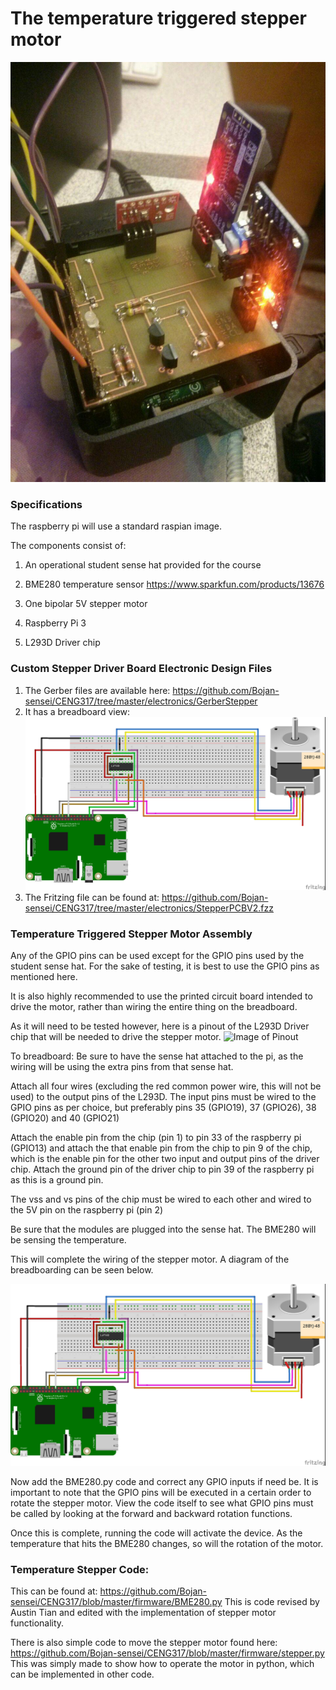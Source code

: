 # The temperature triggered stepper motor

![Image of Pi with BME280](https://raw.githubusercontent.com/Bojan-sensei/CENG317/master/images/bme280.jpg)


### Specifications

The raspberry pi will use a standard raspian image.


The components consist of:

1.  An operational student sense hat provided for the course

2.  BME280 temperature sensor <https://www.sparkfun.com/products/13676>

3.  One bipolar 5V stepper motor

4.  Raspberry Pi 3

5.  L293D Driver chip
	

### Custom Stepper Driver Board Electronic Design Files

1.  The Gerber files are available here: https://github.com/Bojan-sensei/CENG317/tree/master/electronics/GerberStepper
2.  It has a breadboard view:
![Image of breadboard view](https://raw.githubusercontent.com/Bojan-sensei/CENG317/master/images/StepperGuage.jpg)
3.  The Fritzing file can be found at: https://github.com/Bojan-sensei/CENG317/tree/master/electronics/StepperPCBV2.fzz


### Temperature Triggered Stepper Motor Assembly

Any of the GPIO pins can be used except for the GPIO pins used by the student sense hat. For the sake of testing, it is best to use the 
GPIO pins as mentioned here.

It is also highly recommended to use the printed circuit board intended to drive the motor, rather than wiring the entire thing on the breadboard.

As it will need to be tested however, here is a pinout of the L293D Driver chip that will be needed to drive the stepper motor.
![Image of Pinout](https://i.stack.imgur.com/xg8gz.png)

To breadboard: 
Be sure to have the sense hat attached to the pi, as the wiring will be using the extra pins from that sense hat.

Attach all four wires (excluding the red common power wire, this will not be used) to the output pins of the L293D.
The input pins must be wired to the GPIO pins as per choice, but preferably pins 35 (GPIO19), 37 (GPIO26), 38 (GPIO20) and 40 (GPIO21)

Attach the enable pin from the chip (pin 1) to pin 33 of the raspberry pi (GPIO13) and attach the that enable pin from the chip to pin 9 of the chip, which is the enable
pin for the other two input and output pins of the driver chip. Attach the ground pin of the driver chip to pin 39 of the raspberry pi as this is a ground pin.

The vss and vs pins of the chip must be wired to each other and wired to the 5V pin on the raspberry pi (pin 2)

Be sure that the modules are plugged into the sense hat. The BME280 will be sensing the temperature.

This will complete the wiring of the stepper motor. A diagram of the breadboarding can be seen below.

![Image of breadboard view](https://raw.githubusercontent.com/Bojan-sensei/CENG317/master/images/StepperGuage.jpg)

Now add the BME280.py code and correct any GPIO inputs if need be. It is important to note that the GPIO pins will be executed in a certain order to rotate the stepper motor.
View the code itself to see what GPIO pins must be called by looking at the forward and backward rotation functions.

Once this is complete, running the code will activate the device. As the temperature that hits the BME280 changes, so will the rotation of the motor.


### Temperature Stepper Code:

This can be found at: https://github.com/Bojan-sensei/CENG317/blob/master/firmware/BME280.py
This is code revised by Austin Tian and edited with the implementation of stepper motor functionality.

There is also simple code to move the stepper motor found here: https://github.com/Bojan-sensei/CENG317/blob/master/firmware/stepper.py
This was simply made to show how to operate the motor in python, which can be implemented in other code.
